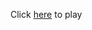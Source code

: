 Click <a href = "https://github.com/googolplex8/Level-Two/blob/master/JarWithSound.jar"> here</a> to play 
